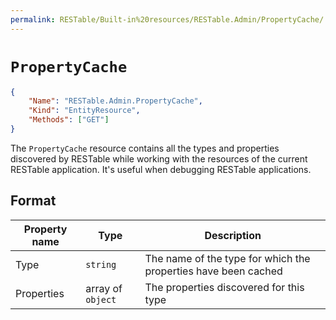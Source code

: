 ```yaml
---
permalink: RESTable/Built-in%20resources/RESTable.Admin/PropertyCache/
---
```


# `PropertyCache`

```json
{
    "Name": "RESTable.Admin.PropertyCache",
    "Kind": "EntityResource",
    "Methods": ["GET"]
}
```

The `PropertyCache` resource contains all the types and properties discovered by RESTable while working with the resources of the current RESTable application. It's useful when debugging RESTable applications.

## Format

Property name | Type              | Description
------------- | ----------------- | --------------------------------------------------------------
Type          | `string`          | The name of the type for which the properties have been cached
Properties    | array of `object` | The properties discovered for this type
